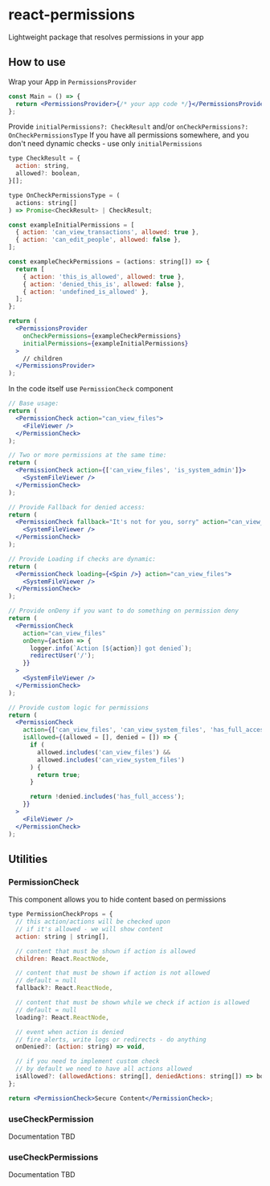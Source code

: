 # react-permissions

Lightweight package that resolves permissions in your app

## How to use

Wrap your App in `PermissionsProvider`

```jsx
const Main = () => {
  return <PermissionsProvider>{/* your app code */}</PermissionsProvider>;
};
```

Provide `initialPermissions?: CheckResult` and/or `onCheckPermissions?: OnCheckPermissionsType`
If you have all permissions somewhere, and you don't need dynamic checks - use only `initialPermissions`

```jsx
type CheckResult = {
  action: string,
  allowed?: boolean,
}[];

type OnCheckPermissionsType = (
  actions: string[]
) => Promise<CheckResult> | CheckResult;

const exampleInitialPermissions = [
  { action: 'can_view_transactions', allowed: true },
  { action: 'can_edit_people', allowed: false },
];

const exampleCheckPermissions = (actions: string[]) => {
  return [
    { action: 'this_is_allowed', allowed: true },
    { action: 'denied_this_is', allowed: false },
    { action: 'undefined_is_allowed' },
  ];
};

return (
  <PermissionsProvider
    onCheckPermissions={exampleCheckPermissions}
    initialPermissions={exampleInitialPermissions}
  >
    // children
  </PermissionsProvider>
);
```

In the code itself use `PermissionCheck` component

```jsx
// Base usage:
return (
  <PermissionCheck action="can_view_files">
    <FileViewer />
  </PermissionCheck>
);

// Two or more permissions at the same time:
return (
  <PermissionCheck action={['can_view_files', 'is_system_admin']}>
    <SystemFileViewer />
  </PermissionCheck>
);

// Provide Fallback for denied access:
return (
  <PermissionCheck fallback="It's not for you, sorry" action="can_view_files">
    <SystemFileViewer />
  </PermissionCheck>
);

// Provide Loading if checks are dynamic:
return (
  <PermissionCheck loading={<Spin />} action="can_view_files">
    <SystemFileViewer />
  </PermissionCheck>
);

// Provide onDeny if you want to do something on permission deny
return (
  <PermissionCheck
    action="can_view_files"
    onDeny={action => {
      logger.info(`Action [${action}] got denied`);
      redirectUser('/');
    }}
  >
    <SystemFileViewer />
  </PermissionCheck>
);

// Provide custom logic for permissions
return (
  <PermissionCheck
    action={['can_view_files', 'can_view_system_files', 'has_full_access']}
    isAllowed={(allowed = [], denied = []) => {
      if (
        allowed.includes('can_view_files') &&
        allowed.includes('can_view_system_files')
      ) {
        return true;
      }

      return !denied.includes('has_full_access');
    }}
  >
    <FileViewer />
  </PermissionCheck>
);
```

## Utilities

### PermissionCheck

This component allows you to hide content based on permissions

```jsx
type PermissionCheckProps = {
  // this action/actions will be checked upon
  // if it's allowed - we will show content
  action: string | string[],

  // content that must be shown if action is allowed
  children: React.ReactNode,

  // content that must be shown if action is not allowed
  // default = null
  fallback?: React.ReactNode,

  // content that must be shown while we check if action is allowed
  // default = null
  loading?: React.ReactNode,

  // event when action is denied
  // fire alerts, write logs or redirects - do anything
  onDenied?: (action: string) => void,

  // if you need to implement custom check
  // by default we need to have all actions allowed
  isAllowed?: (allowedActions: string[], deniedActions: string[]) => boolean,
};

return <PermissionCheck>Secure Content</PermissionCheck>;
```

### useCheckPermission

Documentation TBD

### useCheckPermissions

Documentation TBD
